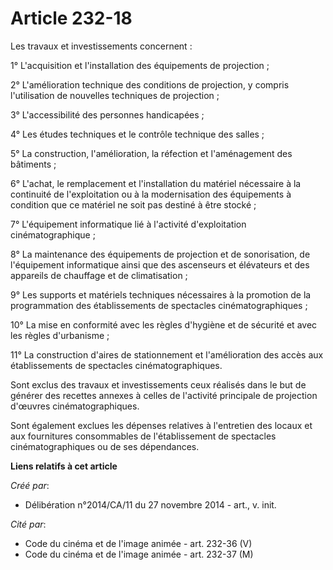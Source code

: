 # Article 232-18

Les travaux et investissements concernent : 

1° L'acquisition et l'installation des équipements de projection ; 

2° L'amélioration technique des conditions de projection, y compris l'utilisation de nouvelles techniques de projection ; 

3° L'accessibilité des personnes handicapées ; 

4° Les études techniques et le contrôle technique des salles ; 

5° La construction, l'amélioration, la réfection et l'aménagement des bâtiments ; 

6° L'achat, le remplacement et l'installation du matériel nécessaire à la continuité de l'exploitation ou à la modernisation
des équipements à condition que ce matériel ne soit pas destiné à être stocké ; 

7° L'équipement informatique lié à l'activité d'exploitation cinématographique ; 

8° La maintenance des équipements de projection et de sonorisation, de l'équipement informatique ainsi que des ascenseurs et
élévateurs et des appareils de chauffage et de climatisation ; 

9° Les supports et matériels techniques nécessaires à la promotion de la programmation des établissements de spectacles
cinématographiques ; 

10° La mise en conformité avec les règles d'hygiène et de sécurité et avec les règles d'urbanisme ; 

11° La construction d'aires de stationnement et l'amélioration des accès aux établissements de spectacles
cinématographiques. 

Sont exclus des travaux et investissements ceux réalisés dans le but de générer des recettes annexes à celles de l'activité
principale de projection d'œuvres cinématographiques. 

Sont également exclues les dépenses relatives à l'entretien des locaux et aux fournitures consommables de l'établissement de
spectacles cinématographiques ou de ses dépendances.

**Liens relatifs à cet article**

_Créé par_:

  - Délibération n°2014/CA/11 du 27 novembre 2014 - art., v. init.

_Cité par_:

  - Code du cinéma et de l'image animée - art. 232-36 (V)
  - Code du cinéma et de l'image animée - art. 232-37 (M)
